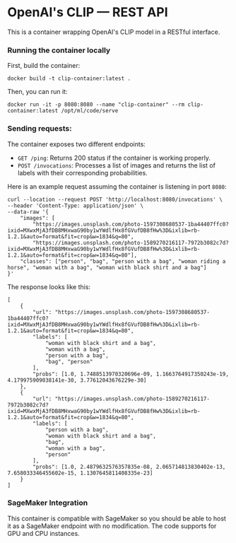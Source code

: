# OpenAI's CLIP — REST API

This is a container wrapping OpenAI's CLIP model in a RESTful interface.

### Running the container locally

First, build the container:

```shell
docker build -t clip-container:latest .
```

Then, you can run it:

```shell
docker run -it -p 8080:8080 --name "clip-container" --rm clip-container:latest /opt/ml/code/serve
```

### Sending requests:

The container exposes two different endpoints:

- `GET /ping`: Returns 200 status if the container is working properly.
- `POST /invocations`: Processes a list of images and returns the list of labels with their corresponding probabilities.

Here is an example request assuming the container is listening in port `8080`:

```shell
curl --location --request POST 'http://localhost:8080/invocations' \
--header 'Content-Type: application/json' \
--data-raw '{
    "images": [
        "https://images.unsplash.com/photo-1597308680537-1ba44407ffc0?ixid=MXwxMjA3fDB8MHxwaG90by1wYWdlfHx8fGVufDB8fHw%3D&ixlib=rb-1.2.1&auto=format&fit=crop&w=1834&q=80",
        "https://images.unsplash.com/photo-1589270216117-7972b3082c7d?ixid=MXwxMjA3fDB8MHxwaG90by1wYWdlfHx8fGVufDB8fHw%3D&ixlib=rb-1.2.1&auto=format&fit=crop&w=1834&q=80"],
    "classes": ["person", "bag", "person with a bag", "woman riding a horse", "woman with a bag", "woman with black shirt and a bag"]
}'
```

The response looks like this:

```shell
[
    {
        "url": "https://images.unsplash.com/photo-1597308680537-1ba44407ffc0?ixid=MXwxMjA3fDB8MHxwaG90by1wYWdlfHx8fGVufDB8fHw%3D&ixlib=rb-1.2.1&auto=format&fit=crop&w=1834&q=80", 
        "labels": [
            "woman with black shirt and a bag", 
            "woman with a bag", 
            "person with a bag", 
            "bag", "person"
        ], 
        "probs": [1.0, 1.7488513970320696e-09, 1.1663764917350243e-19, 4.179975909038141e-30, 3.77612043676229e-30]
    }, 
    {
        "url": "https://images.unsplash.com/photo-1589270216117-7972b3082c7d?ixid=MXwxMjA3fDB8MHxwaG90by1wYWdlfHx8fGVufDB8fHw%3D&ixlib=rb-1.2.1&auto=format&fit=crop&w=1834&q=80", 
        "labels": [
            "person with a bag", 
            "woman with black shirt and a bag", 
            "bag", 
            "woman with a bag", 
            "person"
        ], 
        "probs": [1.0, 2.4879632576357835e-08, 2.065714813830402e-13, 7.658033346455602e-15, 1.1307645811408335e-23]
    }
]
```

### SageMaker Integration

This container is compatible with SageMaker so you should be able to host it as a SageMaker endpoint with no modification. 
The code supports for GPU and CPU instances.